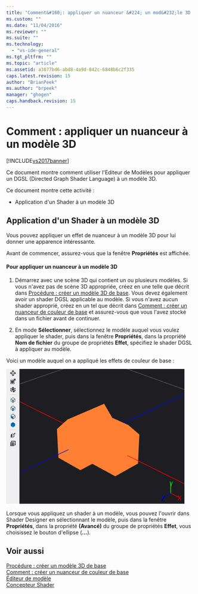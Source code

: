 ```yaml
---
title: "Comment&#160;: appliquer un nuanceur &#224; un mod&#232;le 3D | Microsoft Docs"
ms.custom: ""
ms.date: "11/04/2016"
ms.reviewer: ""
ms.suite: ""
ms.technology: 
  - "vs-ide-general"
ms.tgt_pltfrm: ""
ms.topic: "article"
ms.assetid: a3877bd6-abd8-4a9d-842c-6848b6c2f335
caps.latest.revision: 15
author: "BrianPeek"
ms.author: "brpeek"
manager: "ghogen"
caps.handback.revision: 15
---
```

# Comment&#160;: appliquer un nuanceur &#224; un mod&#232;le 3D
[!INCLUDE[vs2017banner](../code-quality/includes/vs2017banner.md)]

Ce document montre comment utiliser l'Editeur de Modèles pour appliquer un DGSL \(Directed Graph Shader Language\) à un modèle 3D.  
  
 Ce document montre cette activité :  
  
-   Application d'un Shader à un modèle 3D  
  
## Application d'un Shader à un modèle 3D  
 Vous pouvez appliquer un effet de nuanceur à un modèle 3D pour lui donner une apparence intéressante.  
  
 Avant de commencer, assurez\-vous que la fenêtre **Propriétés** est affichée.  
  
#### Pour appliquer un nuanceur à un modèle 3D  
  
1.  Démarrez avec une scène 3D qui contient un ou plusieurs modèles.  Si vous n'avez pas de scène 3D appropriée, créez en une telle que décrit dans [Procédure : créer un modèle 3D de base](../Topic/How%20to:%20Create%20a%20Basic%203-D%20Model.md).  Vous devez également avoir un shader DGSL applicable au modèle.  Si vous n'avez aucun shader approprié, créez en un tel que décrit dans [Comment : créer un nuanceur de couleur de base](../designers/how-to-create-a-basic-color-shader.md) et assurez\-vous que vous l'avez stocké dans un fichier avant de continuer.  
  
2.  En mode **Sélectionner**, sélectionnez le modèle auquel vous voulez appliquer le shader, puis dans la fenêtre **Propriétés**, dans la propriété **Nom de fichier** du groupe de propriétés **Effet**, spécifiez le shader DGSL à appliquer au modèle.  
  
 Voici un modèle auquel on a appliqué les effets de couleur de base :  
  
 ![Scène 3D illustrant l'effet de couleur de base](../designers/media/digit-3d-model-effect.png "Digit\-3D\-Model\-Effect")  
  
 Lorsque vous appliquez un shader à un modèle, vous pouvez l'ouvrir dans Shader Designer en sélectionnant le modèle, puis dans la fenêtre **Propriétés**, dans la propriété **\(Avancé\)** du groupe de propriétés **Effet**, vous choisissez le bouton d'ellipse \(**...**\).  
  
## Voir aussi  
 [Procédure : créer un modèle 3D de base](../Topic/How%20to:%20Create%20a%20Basic%203-D%20Model.md)   
 [Comment : créer un nuanceur de couleur de base](../designers/how-to-create-a-basic-color-shader.md)   
 [Éditeur de modèle](../designers/model-editor.md)   
 [Concepteur Shader](../designers/shader-designer.md)